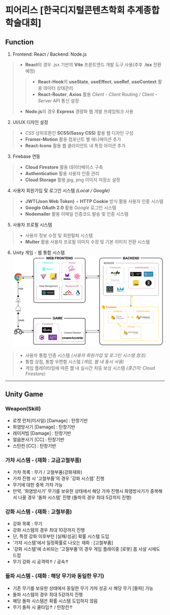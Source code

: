 # 피어리스 [한국디지털콘텐츠학회 추계종합학술대회]

## Function

1. Frontend: React / Backend: Node.js
> - **React**의 경우 .jsx 기반의 **Vite** 프론트엔드 개발 도구 사용(추후 **.tsx** 전환 예정)
>> - **React-Hook**의 **useState**, **useEffect**, **useRef**, **useContext** 활용 데이터 상태관리
>> - **React-Router**, **Axios** 활용 *Client - Client* Routing / *Client - Server* API 통신 설정
> - **Node.js**의 경우 **Express** 경량화 웹 개발 프레임워크 사용

2. UI/UX 디자인 설정
> - *CSS* 상위호환인 **SCSS(Sassy CSS)** 활용 웹 디자인 구성
> - **Framer-Motion** 활용 컴포넌트 별 애니메이션 추가
> - **React-Icons** 활용 웹 클라이언트 내 특정 아이콘 추가

3. Firebase 연동
> - **Cloud Firestore** 활용 데이터베이스 구축
> - **Authentication** 활용 사용자 인증 관리
> - **Cloud Storage** 활용 jpg, png 이미지 저장소 설정

4. 사용자 회원가입 및 로그인 시스템 *(Local / Google)*
> - **JWT(Json Web Token)** + **HTTP Cookie** 방식 활용 사용자 인증 시스템
> - **Google OAuth 2.0** 활용 *Google* 로그인 시스템
> - **Nodemailer** 활용 이메일 인증코드 발송 및 인증 시스템

5. 사용자 프로필 시스템
> - 사용자 정보 수정 및 회원탈퇴 시스템
> - **Multer** 활용 사용자 프로필 이미지 수정 및 기본 이미지 전환 시스템

6. Unity 게임 - 웹 통합 시스템
![게임-웹 아키텍처](https://github.com/C-hyeon/fearless_web/blob/main/Architecture.png)
> - 사용자 통합 인증 시스템 *(사용자 회원가입 및 로그인 시스템 참조)*
> - 통합 상점, 통합 우편함 시스템 *(게임, 웹 내 동시 사용)*
> - 게임 플레이타임에 따른 웹 내 실시간 차등 보상 시스템 *(중간자: Cloud Firestore)*

-----

## Unity Game

### Weapon(Skill)
- 로켓 런처(미사일) [Damage] : 탄창기반
- 화염방사기 [Damage] : 탄창기반
- 레이저빔 [Damage] : 탄창기반
- 얼음분사기 [CC] : 탄창기반
- 스턴컨 [CC] : 탄창기반

### 가챠 시스템 - (재화 : 고급고철부품)
- 가챠 목록 : 무기 / 고철부품(강화재화)
- 가챠 진행 시 '고철부품'의 경우 '강화 시스템' 진행
- 무기에 대한 중복 가챠 가능
- 만약, '화염방사기' 무기를 보유한 상태에서 해당 가챠 진행시 화염방사기가 중복해서 나올 경우 '돌파 시스템' 진행 (돌파의 경우 최대 5강까지 진행)

### 강화 시스템 - (재화 : 고철부품)
- 강화 목록 : 무기
- 강화 시스템의 경우 최대 10강까지 진행
- 단, 특정 강화 이후부턴 [실패/성공] 확률 시스템 도입
- '가챠 시스템'에서 일정확률로 나오는 재화 : [고철부품]
- '강화 시스템'에 소비되는 '고철부품'의 경우 게임 플레이중 [로봇] 몹 사살 시에도 드랍
- 무기 강화 시 공격력↑ / 공속↑

### 돌파 시스템 - (재화 : 해당 무기와 동일한 무기)
- 기존 무기를 보유한 상태에서 동일한 무기 가챠 성공 시 해당 무기 [돌파] 가능
- 돌파 시스템의 경우 최대 5강까지 진행
- 해당 돌파 시스템은 확률 시스템 도입하지 않음
- 무기 돌파 시 쿨타임↑ / 탄창칸↑